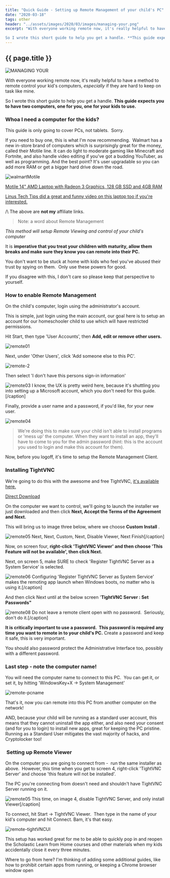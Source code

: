```yaml
---
title: "Quick Guide - Setting up Remote Management of your child's PC"
date: "2020-03-18"
tags: other
header: "../assets/images/2020/03/images/managing-your.png"
excerpt: "With everyone working remote now, it's really helpful to have a method to remote control your kid's computers, _especially_ if they are hard to keep on task like mine.

So I wrote this short guide to help you get a handle. **This guide expects you to have two computers, one for you, one for your kids to use.**"
---
```

## {{ page.title }}
![MANAGING YOUR](../assets/images/2020/03/images/managing-your.png)

With everyone working remote now, it's really helpful to have a method to remote control your kid's computers, _especially_ if they are hard to keep on task like mine.

So I wrote this short guide to help you get a handle. **This guide expects you to have two computers, one for you, one for your kids to use.**

### Whoa I need a computer for the kids?

This guide is only going to cover PCs, not tablets.  Sorry.
 <!--more-->
If you need to buy one, this is what I'm now recommending.  Walmart has a new in-store brand of computers which is surprisingly great for the money, called their Motile line. It can do light to moderate gaming like Minecraft and Fortnite, and also handle video editing if you've got a budding YouTuber, as well as programming. And the best point? It's user upgradable so you can add more RAM or get a bigger hard drive down the road.

![walmartMotile](../assets/images/2020/03/images/walmartmotile.png)

[Motile 14" AMD Laptop with Radeon 3 Graphics, 128 GB SSD and 4GB RAM](../assets/images/2020/03/https://www.walmart.com/ip/Vega-HDMI-Front-RAM-FHD-4GB-display-AMD-128GB-Tuned-Camera-Radeon-14-Ryzen-720P-THX-Graphics-IR-SSD-Silver-Laptop-3-MOTILE-Spatial-Performance-Audio-/715635402?selected=true&irgwc=1&sourceid=imp_ylrx6S3oMxyOU1UwUx0Mo38QUknSpzwNr2JTSQ0&veh=aff&wmlspartner=imp_2098076&clickid=ylrx6S3oMxyOU1UwUx0Mo38QUknSpzwNr2JTSQ0)

[Linus Tech Tips did a great and funny video on this laptop too if you're interested.](../assets/images/2020/03/https://www.youtube.com/watch?v=0hMdQAjy43A) 

/\\ The above are **not my** affiliate links.

> Note: a word about Remote Management

_This method will setup Remote Viewing and control of your child's computer_

It is **imperative that you treat your children with maturity, allow them breaks and make sure they know you can remote into their PC.**

You don't want to be stuck at home with kids who feel you've abused their trust by spying on them.  Only use these powers for good.

If you disagree with this, I don't care so please keep that perspective to yourself.

### How to enable Remote Management

On the child's computer, login using the administrator's account.

This is simple, just login using the main account, our goal here is to setup an account for our homeschooler child to use which will have restricted permissions.

Hit Start, then type 'User Accounts', then **Add, edit or remove other users.**

![remote01](../assets/images/2020/03/images/remote01.png)

Next, under 'Other Users', click 'Add someone else to this PC'.

![remote-2](../assets/images/2020/03/images/remote-2.png)

Then select 'I don't have this persons sign-in information'

![remote03](../assets/images/2020/03/images/remote03.png) I know, the UX is pretty weird here, because it's shuttling you into setting up a Microsoft account, which you don't need for this guide.\[/caption\]

Finally, provide a user name and a password, if you'd like, for your new user.

![remote04](../assets/images/2020/03/images/remote04.png)

> We're doing this to make sure your child isn't able to install programs or 'mess up' the computer. When they want to install an app, they'll have to come to you for the admin password (hint: this is the account you used to login and make this account for them).

Now, before you logoff, it's time to setup the Remote Management Client.

### Installing TightVNC

We're going to do this with the awesome and free TightVNC, [it's available here.](../assets/images/2020/03/https://www.tightvnc.com/download.html)

[Direct Download](../assets/images/2020/03/https://www.tightvnc.com/download/2.8.27/tightvnc-2.8.27-gpl-setup-64bit.msi)

On the computer we want to control, we'll going to launch the installer we just downloaded and then click **Next, Accept the Terms of the Agreement and Next.** 

This will bring us to image three below, where we choose **Custom Install** .

![remote05](../assets/images/2020/03/images/remote05.png) Next, Next, Custom, Next, Disable Viewer, Next Finish\[/caption\]

Now, on screen four, **right-click 'TightVNC Viewer' and then choose 'This Feature will not be available', then click Next.**

Next, on screen 5, make SURE to check 'Register TightVNC Server as a System Service' is selected.

![remote06](../assets/images/2020/03/images/remote06.png) Configuring 'Register TightVNC Server as System Service' makes the remoting app launch when Windows boots, no matter who is using it.\[/caption\]

And then click Next until at the below screen '**TightVNC Server : Set Passwords"**

![remote08](../assets/images/2020/03/images/remote08.png) Do not leave a remote client open with no password.  Seriously, don't do it.\[/caption\]

**It is critically important to use a password.  This password is required any time you want to remote in to your child's PC.** Create a password and keep it safe, this is very important.

You should also password protect the Administrative Interface too, possibly with a different password.

### Last step - note the computer name!

You will need the computer name to connect to this PC.  You can get it, or set it, by hitting 'WindowsKey+X -> System Management'

![remote-pcname](../assets/images/2020/03/images/remote-pcname.png)

That's it, now you can remote into this PC from another computer on the network!

AND, because your child will be running as a standard user account, this means that they cannot uninstall the app either, and also need your consent (and for you to login) to install new apps, great for keeping the PC pristine.  Running as a Standard User mitigates the vast majority of hacks, and Cryptolocker too!

###  Setting up Remote Viewer

On the computer you are going to connect from -  run the same installer as above.  However, this time when you get to screen 4, right-click 'TightVNC Server' and choose 'this feature will not be installed'.

The PC you're connecting from doesn't need and shouldn't have TightVNC Server running on it.

![remote05](../assets/images/2020/03/images/remote05.png) This time, on image 4, disable TightVNC Server, and only install Viewer\[/caption\]

To connect, hit Start -> TightVNC Viewer.  Then type in the name of your kid's computer and hit Connect. Bam, it's that easy.

![remote-tightVNCUI](../assets/images/2020/03/images/remote-tightvncui.png)

This setup has worked great for me to be able to quickly pop in and reopen the Scholastic Learn from Home courses and other materials when my kids accidentally close it every three minutes.

Where to go from here? I'm thinking of adding some additional guides, like how to prohibit certain apps from running, or keeping a Chrome browser window open
